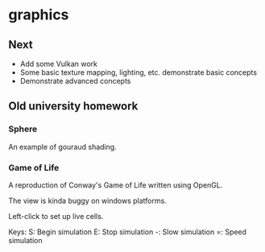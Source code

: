 graphics
============
## Next

- Add some Vulkan work
- Some basic texture mapping, lighting, etc. demonstrate basic concepts
- Demonstrate advanced concepts

## Old university homework
### Sphere
An example of gouraud shading.

###  Game of Life
A reproduction of Conway's Game of Life written using OpenGL.

The view is kinda buggy on windows platforms.

Left-click to set up live cells.

Keys:
S: Begin simulation
E: Stop simulation
-: Slow simulation
=: Speed simulation
